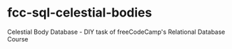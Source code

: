 # fcc-sql-celestial-bodies
Celestial Body Database - DIY task of freeCodeCamp's Relational Database Course

